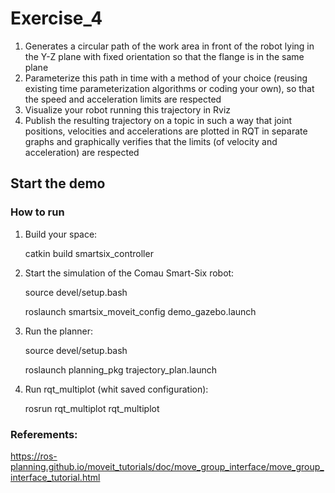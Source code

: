 #  Exercise_4
1. Generates a circular path of the work area in front of the robot lying in the Y-Z plane with fixed orientation so that the flange is in the same plane
2. Parameterize this path in time with a method of your choice (reusing existing time parameterization algorithms or coding your own), so that the speed and acceleration limits are respected
3. Visualize your robot running this trajectory in Rviz
4. Publish the resulting trajectory on a topic in such a way that joint positions, velocities and accelerations are plotted in RQT in separate graphs and graphically verifies that the limits (of velocity and acceleration) are respected

## Start the demo

### How to run
1. Build your space:

   catkin build smartsix_controller

2. Start the simulation of the Comau Smart-Six robot:
 
   source devel/setup.bash

   roslaunch smartsix_moveit_config demo_gazebo.launch

3. Run the planner: 

   source devel/setup.bash

   roslaunch planning_pkg trajectory_plan.launch

4. Run rqt_multiplot (whit saved configuration):

   rosrun rqt_multiplot rqt_multiplot


### Referements:
https://ros-planning.github.io/moveit_tutorials/doc/move_group_interface/move_group_interface_tutorial.html
